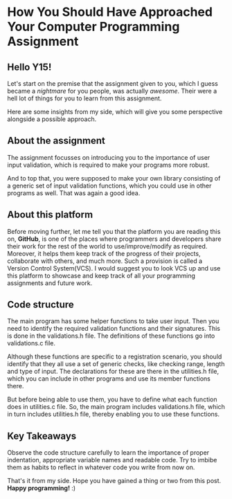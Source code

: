 # How You Should Have Approached Your Computer Programming Assignment

## Hello Y15!

Let's start on the premise that the assignment given to you, which I guess became a _nightmare_ for you people, was actually _awesome_. Their were a hell lot of things for you to learn from this assignment. 

Here are some insights from my side, which will give you some perspective alongside a possible approach.

## About the assignment
The assignment focusses on introducing you to the importance of user input validation, which is required to make your programs more robust.

And to top that, you were supposed to make your own library consisting of a generic set of input validation functions, which you could use in other programs as well. That was again a good idea.

## About this platform
Before moving further, let me tell you that the platform you are reading this on, **GitHub**, is one of the places where programmers and developers share their work for the rest of the world to use/improve/modify as required. Moreover, it helps them keep track of the progress of their projects, collaborate with others, and much more. Such a provision is called a Version Control System(VCS). I would suggest you to look VCS up and use this platform to showcase and keep track of all your programming assignments and future work.

## Code structure
The main program has some helper functions to take user input. Then you need to identify the required validation functions and their signatures. This is done in the validations.h file. The definitions of these functions go into validations.c file. 

Although these functions are specific to a registration scenario, you should identify that they all use a set of generic checks, like checking range, length and type of input. The declarations for these are there in the utilities.h file, 
which you can include in other programs and use its member functions there.

But before being able to use them, you have to define what each function does in utilities.c file. So, the main program includes validations.h file, which in turn includes utilities.h file, thereby enabling you to use these functions. 

## Key Takeaways
Observe the code structure carefully to learn the importance of proper indentation, appropriate variable names and readable code. Try to imbibe them as habits to reflect in whatever code you write from now on.

That's it from my side. Hope you have gained a thing or two from this post. **Happy programming!** :)
